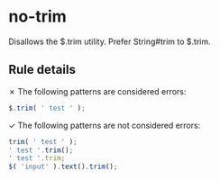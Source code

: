 # no-trim

Disallows the $.trim utility. Prefer String#trim to $.trim.

## Rule details

✗ The following patterns are considered errors:
```js
$.trim( ' test ' );
```

✓ The following patterns are not considered errors:
```js
trim( ' test ' );
' test '.trim();
' test '.trim;
$( 'input' ).text().trim();
```
